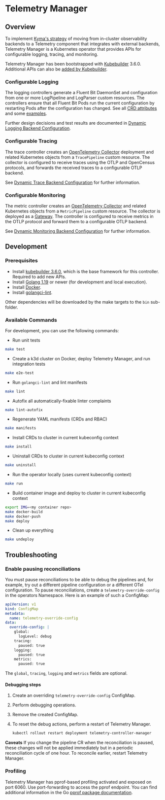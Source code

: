 # Telemetry Manager

## Overview

To implement [Kyma's strategy](https://github.com/kyma-project/community/blob/main/concepts/observability-strategy/strategy.md) of moving from in-cluster observability backends to a Telemetry component that integrates with external backends, Telemetry Manager is a Kubernetes operator that provides APIs for configurable logging, tracing, and monitoring.

Telemetry Manager has been bootstrapped with [Kubebuilder](https://github.com/kubernetes-sigs/kubebuilder) 3.6.0. Additional APIs can also be [added by Kubebuilder](https://book.kubebuilder.io/cronjob-tutorial/new-api.html).

### Configurable Logging

The logging controllers generate a Fluent Bit DaemonSet and configuration from one or more LogPipeline and LogParser custom resources. The controllers ensure that all Fluent Bit Pods run the current configuration by restarting Pods after the configuration has changed. See all [CRD attributes](apis/telemetry/v1alpha1/logpipeline_types.go) and some [examples](config/samples).

Further design decisions and test results are documented in [Dynamic Logging Backend Configuration](https://github.com/kyma-project/community/tree/main/concepts/observability-strategy/configurable-logging).

### Configurable Tracing

The trace controller creates an [OpenTelemetry Collector](https://opentelemetry.io/docs/collector/) deployment and related Kubernetes objects from a `TracePipeline` custom resource. The collector is configured to receive traces using the OTLP and OpenCensus protocols, and forwards the received traces to a configurable OTLP backend.

See [Dynamic Trace Backend Configuration](https://github.com/kyma-project/community/tree/main/concepts/observability-strategy/configurable-tracing) for further information.

### Configurable Monitoring

The metric controller creates an [OpenTelemetry Collector](https://opentelemetry.io/docs/collector/) and related Kubernetes objects from a `MetricPipeline` custom resource. The collector is deployed as a [Gateway](https://opentelemetry.io/docs/collector/deployment/#gateway). The controller is configured to receive metrics in the OTLP protocol and forward them to a configurable OTLP backend.

See [Dynamic Monitoring Backend Configuration](https://github.com/kyma-project/community/tree/main/concepts/observability-strategy/configurable-monitoring) for further information.

## Development

### Prerequisites

- Install [kubebuilder 3.6.0](https://github.com/kubernetes-sigs/kubebuilder), which is the base framework for this controller. Required to add new APIs.
- Install [Golang 1.19](https://golang.org/dl/) or newer (for development and local execution).
- Install [Docker](https://www.docker.com/get-started).
- Install [golangci-lint](https://golangci-lint.run).

Other dependencies will be downloaded by the make targets to the `bin` sub-folder.

### Available Commands

For development, you can use the following commands:

- Run unit tests

```bash
make test
```

- Create a k3d cluster on Docker, deploy Telemetry Manager, and run integration tests

```bash
make e2e-test
```

- Run `golangci-lint` and lint manifests

```bash
make lint
```

- Autofix all automatically-fixable linter complaints

```bash
make lint-autofix
```

- Regenerate YAML manifests (CRDs and RBAC)

```bash
make manifests
```

- Install CRDs to cluster in current kubeconfig context

```bash
make install
```

- Uninstall CRDs to cluster in current kubeconfig context

```bash
make uninstall
```

- Run the operator locally (uses current kubeconfig context)

```bash
make run
```

- Build container image and deploy to cluster in current kubeconfig context

```bash
export IMG=<my container repo>
make docker-build
make docker-push
make deploy
```

- Clean up everything

```bash
make undeploy
```

## Troubleshooting

### Enable pausing reconciliations

You must pause reconciliations to be able to debug the pipelines and, for example, try out a different pipeline configuration or a different OTel configuration. To pause reconciliations, create a `telemetry-override-config` in the operators Namespace.
Here is an example of such a ConfigMap:

```yaml
apiVersion: v1
kind: ConfigMap
metadata:
  name: telemetry-override-config
data:
  override-config: |
    global:
      logLevel: debug
    tracing:
      paused: true
    logging:
      paused: true
    metrics:
      paused: true
```

The `global`, `tracing`, `logging` and `metrics` fields are optional.

#### Debugging steps

1. Create an overriding `telemetry-override-config` ConfigMap.
2. Perform debugging operations.
3. Remove the created ConfigMap.
4. To reset the debug actions, perform a restart of Telemetry Manager.

   ```bash
   kubectl rollout restart deployment telemetry-controller-manager
   ```

**Caveats**
If you change the pipeline CR when the reconciliation is paused, these changes will not be applied immediately but in a periodic reconciliation cycle of one hour. To reconcile earlier, restart Telemetry Manager.

### Profiling

Telemetry Manager has pprof-based profiling activated and exposed on port 6060. Use port-forwarding to access the pprof endpoint. You can find additional information in the Go [pprof package documentation](https://pkg.go.dev/net/http/pprof).
